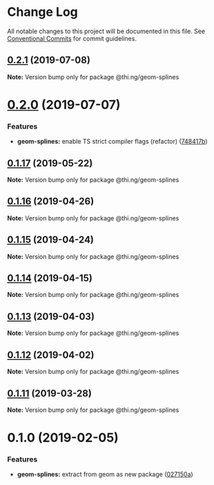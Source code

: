 # Change Log

All notable changes to this project will be documented in this file.
See [Conventional Commits](https://conventionalcommits.org) for commit guidelines.

## [0.2.1](https://github.com/thi-ng/umbrella/compare/@thi.ng/geom-splines@0.2.0...@thi.ng/geom-splines@0.2.1) (2019-07-08)

**Note:** Version bump only for package @thi.ng/geom-splines





# [0.2.0](https://github.com/thi-ng/umbrella/compare/@thi.ng/geom-splines@0.1.17...@thi.ng/geom-splines@0.2.0) (2019-07-07)


### Features

* **geom-splines:** enable TS strict compiler flags (refactor) ([748417b](https://github.com/thi-ng/umbrella/commit/748417b))





## [0.1.17](https://github.com/thi-ng/umbrella/compare/@thi.ng/geom-splines@0.1.16...@thi.ng/geom-splines@0.1.17) (2019-05-22)

**Note:** Version bump only for package @thi.ng/geom-splines





## [0.1.16](https://github.com/thi-ng/umbrella/compare/@thi.ng/geom-splines@0.1.15...@thi.ng/geom-splines@0.1.16) (2019-04-26)

**Note:** Version bump only for package @thi.ng/geom-splines





## [0.1.15](https://github.com/thi-ng/umbrella/compare/@thi.ng/geom-splines@0.1.14...@thi.ng/geom-splines@0.1.15) (2019-04-24)

**Note:** Version bump only for package @thi.ng/geom-splines





## [0.1.14](https://github.com/thi-ng/umbrella/compare/@thi.ng/geom-splines@0.1.13...@thi.ng/geom-splines@0.1.14) (2019-04-15)

**Note:** Version bump only for package @thi.ng/geom-splines





## [0.1.13](https://github.com/thi-ng/umbrella/compare/@thi.ng/geom-splines@0.1.12...@thi.ng/geom-splines@0.1.13) (2019-04-03)

**Note:** Version bump only for package @thi.ng/geom-splines





## [0.1.12](https://github.com/thi-ng/umbrella/compare/@thi.ng/geom-splines@0.1.11...@thi.ng/geom-splines@0.1.12) (2019-04-02)

**Note:** Version bump only for package @thi.ng/geom-splines





## [0.1.11](https://github.com/thi-ng/umbrella/compare/@thi.ng/geom-splines@0.1.10...@thi.ng/geom-splines@0.1.11) (2019-03-28)

**Note:** Version bump only for package @thi.ng/geom-splines







# 0.1.0 (2019-02-05)


### Features

* **geom-splines:** extract from geom as new package ([027150a](https://github.com/thi-ng/umbrella/commit/027150a))
